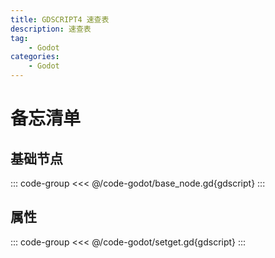 ```yaml
---
title: GDSCRIPT4 速查表
description: 速查表
tag:
    - Godot
categories:
    - Godot
---
```

# 备忘清单


## 基础节点

::: code-group
<<< @/code-godot/base_node.gd{gdscript}
:::

## 属性

::: code-group
<<< @/code-godot/setget.gd{gdscript}
:::
